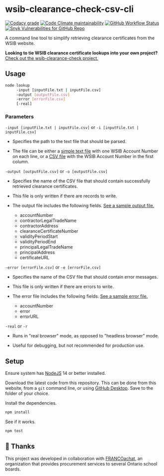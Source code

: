 # wsib-clearance-check-csv-cli

[![Codacy grade](https://img.shields.io/codacy/grade/3fb7c647878846aa9323994115aa57a9)](https://app.codacy.com/gh/cityssm/wsib-clearance-check-csv-cli/dashboard)
[![Code Climate maintainability](https://img.shields.io/codeclimate/maintainability/cityssm/wsib-clearance-check-csv-cli)](https://codeclimate.com/github/cityssm/wsib-clearance-check-csv-cli)
[![GitHub Workflow Status](https://img.shields.io/github/workflow/status/cityssm/wsib-clearance-check-csv-cli/Testing)](https://github.com/cityssm/wsib-clearance-check-csv-cli/actions/workflows/test.yml)
[![Snyk Vulnerabilities for GitHub Repo](https://img.shields.io/snyk/vulnerabilities/github/cityssm/wsib-clearance-check-csv-cli)](https://app.snyk.io/org/cityssm/project/9605d6ee-84f6-41f6-a0c4-b5daa96160ae)

A command line tool to simplify retrieving clearance certificates from the WSIB website.

**Looking to tie WSIB clearance certificate lookups into your own project?**
[Check out the wsib-clearance-check project.](https://github.com/cityssm/wsib-clearance-check)

## Usage

```sh
node lookup
     -input [inputFile.txt | inputFile.csv]
     -output [outputFile.csv]
     -error [errorFile.csv]
     [-real]
```

### Parameters

`-input [inputFile.txt | inputFile.csv]` or
`-i [inputFile.txt | inputFile.csv]`

-   Specifies the path to the text file that should be parsed.

-   The file can be either
    a [simple text file](test/input.txt) with one WSIB Account Number on each line,
    or a [CSV file](test/input.csv) with the WSIB Account Number in the first column.

`-output [outputFile.csv]` or
`-o [outputFile.csv]`

-   Specifies the name of the CSV file that should contain
    successfully retrieved clearance certificates.

-   This file is only written if there are records to write.

-   The output file includes the following fields.
    [See a sample output file.](test/output.csv)

    -   accountNumber
    -   contractorLegalTradeName
    -   contractorAddress
    -   clearanceCertificateNumber
    -   validityPeriodStart
    -   validityPeriodEnd
    -   principalLegalTradeName
    -   principalAddress
    -   certificateURL

`-error [errorFile.csv]` or
`-e [errorFile.csv]`

-   Specifies the name of the CSV file that should contain error messages.

-   This file is only written if there are errors to write.

-   The error file includes the following fields.
    [See a sample error file.](test/error.csv)

    -   accountNumber
    -   error
    -   errorURL

`-real` or
`-r`

-   Runs in "real browser" mode, as opposed to "headless browser" mode.

-   Useful for debugging, but not recommended for production use.

## Setup

Ensure system has [NodeJS](https://nodejs.org/) 14 or better installed.

Download the latest code from this repository.  This can be done from this website,
from a `git` command line, or using [GitHub Desktop](https://desktop.github.com/).
Save to the folder of your choice.

Install the dependencies.

```sh
npm install
```

See if it works.

```sh
npm test
```

## 🙏 Thanks

This project was developed in collaboration with [FRANCOachat](https://ceafrancoachat.ca/),
an organization that provides procurement services to several Ontario school boards.
